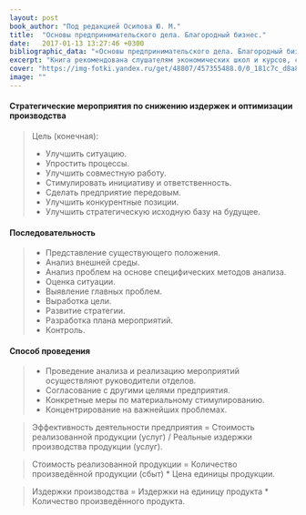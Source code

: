 ```yaml
---
layout: post
book_author: "Под редакцией Осипова Ю. М."
title:  "Основы предпринимательского дела. Благородный бизнес."
date:   2017-01-13 13:27:46 +0300
bibliographic_data: "«Основы предпринимательского дела. Благородный бизнес»./Под ред. Ю.М. Осипова/ - М.: Ассоциация «Гуманитарное знание»,1992, МП «Тригон», 1992 г. - 432 с"
excerpt: "Книга рекомендована слушателям экономических школ и курсов, студентам, начинающим предпринимателям, руководителям предприятий, управляющим"
cover: "https://img-fotki.yandex.ru/get/48807/457355488.0/0_181c7c_d8a847b0_orig.jpg"
image: ""
---
```


#### Стратегические мероприятия по снижению издержек и оптимизации производства

> Цель (конечная):
>
> - Улучшить ситуацию.
> - Упростить процессы.
> - Улучшить совместную работу.
> - Стимулировать инициативу и ответственность.
> - Сделать предприятие передовым.
> - Улучшить конкурентные позиции.
> - Улучшить стратегическую исходную базу на будущее.

#### Последовательность

> - Представление существующего положения.
> - Анализ внешней среды.
> - Анализ проблем на основе специфических методов анализа.
> - Оценка ситуации.
> - Выявление главных проблем.
> - Выработка цели.
> - Развитие стратегии.
> - Разработка плана мероприятий.
> - Контроль.

#### Способ проведения

> - Проведение анализа и реализацию мероприятий осуществляют руководители отделов.
> - Согласование с другими целями предприятия.
> - Конкретные меры по материальному стимулированию.
> - Концентрирование на важнейших проблемах.

> Эффективность деятельности предприятия = Стоимость реализованной продукции (услуг) / Реальные издержки производства продукции (услуг).

> Стоимость реализованной продукции = Количество произведённой продукции (сбыт) * Цена единицы продукции.

> Издержки производства = Издержки на единицу продукта * Количество произведённого продукта.
